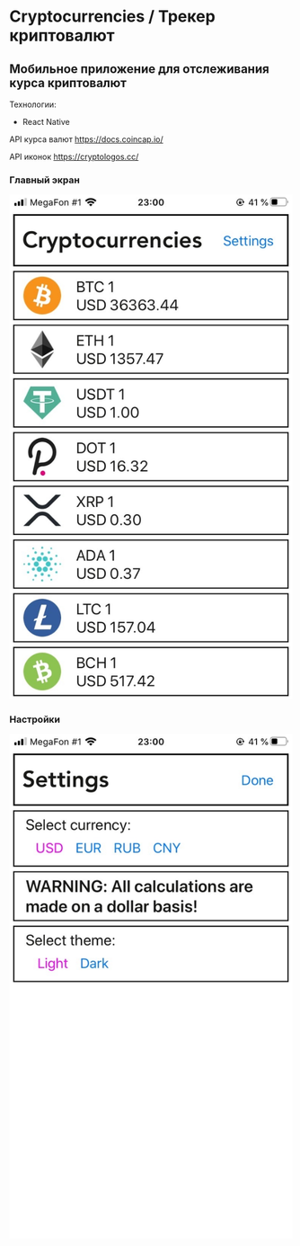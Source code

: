 # Cryptocurrencies / Трекер криптовалют

## Мобильное приложение для отслеживания курса криптовалют

Технологии:

- React Native

API курса валют https://docs.coincap.io/

API иконок https://cryptologos.cc/

### Главный экран

![main](./assets/main.jpg)

### Настройки

![settings](./assets/settings.jpg)
